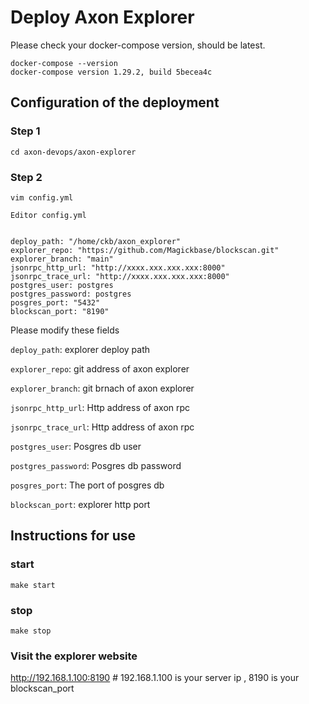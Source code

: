# Deploy Axon Explorer
Please check your docker-compose version, should be latest.

```
docker-compose --version
docker-compose version 1.29.2, build 5becea4c
```

## Configuration of the deployment

### Step 1
```shell
cd axon-devops/axon-explorer
```

### Step 2
```shell
vim config.yml
```

```
Editor config.yml


deploy_path: "/home/ckb/axon_explorer"
explorer_repo: "https://github.com/Magickbase/blockscan.git"
explorer_branch: "main"
jsonrpc_http_url: "http://xxxx.xxx.xxx.xxx:8000"
jsonrpc_trace_url: "http://xxxx.xxx.xxx.xxx:8000"
postgres_user: postgres
postgres_password: postgres
posgres_port: "5432"
blockscan_port: "8190"                                           
```

Please modify these fields

`deploy_path`: explorer deploy path

`explorer_repo`: git address of axon explorer 

`explorer_branch`: git brnach of axon explorer 

`jsonrpc_http_url`: Http address of axon rpc

`jsonrpc_trace_url`: Http address of axon rpc

`postgres_user`: Posgres db user

`postgres_password`: Posgres db password

`posgres_port`: The port of posgres db

`blockscan_port`: explorer http port



## Instructions for use
### start
```shell
make start
```
### stop
```shell
make stop
```
### Visit the explorer website 
http://192.168.1.100:8190   # 192.168.1.100 is your server ip , 8190 is your blockscan_port
